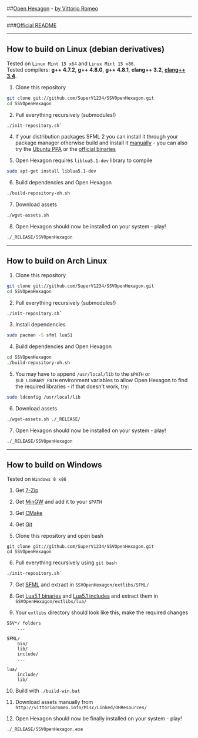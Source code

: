##[Open Hexagon](http://www.facebook.com/OpenHexagon) - [by Vittorio Romeo](http://vittorioromeo.info) 

---

###[Official README](http://vittorioromeo.info/Downloads/OpenHexagon/README.html)  

---

## How to build on Linux (debian derivatives)

Tested on `Linux Mint 15 x64` and `Linux Mint 15 x86`.  
Tested compilers: **g++ 4.7.2**, **g++ 4.8.0**, **g++ 4.8.1**, **clang++ 3.2**, [**clang++ 3.4**](http://llvm.org/apt/).

1. Clone this repository
```bash
git clone git://github.com/SuperV1234/SSVOpenHexagon.git
cd SSVOpenHexagon
```

2. Pull everything recursively (submodules!)
```bash
./init-repository.sh`
```

4. If your distribution packages SFML 2 you can install it through your package manager otherwise build and install it [manually](http://sfmlcoder.wordpress.com/2011/08/16/building-sfml-2-0-with-make-for-gcc/) - you can also try the [Ubuntu PPA](https://github.com/SFML/ubuntu-sfml/wiki) or the [official binaries](http://sfml-dev.org/download/sfml/2.0/)

5. Open Hexagon requires `liblua5.1-dev` library to compile
```bash
sudo apt-get install liblua5.1-dev
```
6. Build dependencies and Open Hexagon
```bash
./build-repository-oh.sh
```

7. Download assets
```bash
./wget-assets.sh
```

8. Open Hexagon should now be installed on your system - play!
```bash
./_RELEASE/SSVOpenHexagon
```

---

## How to build on Arch Linux

1. Clone this repository
```bash
git clone git://github.com/SuperV1234/SSVOpenHexagon.git
cd SSVOpenHexagon
```

2. Pull everything recursively (submodules!)
```bash
./init-repository.sh`
```

3. Install dependencies 
```bash
sudo pacman -S sfml lua51
```

4. Build dependencies and Open Hexagon
```bash
cd SSVOpenHexagon
./build-repository-oh.sh
```

5. You may have to append `/usr/local/lib` to the `$PATH` or `$LD_LIBRARY_PATH` environment variables to allow Open Hexagon to find the required libraries - if that doesn't work, try:
```bash
sudo ldconfig /usr/local/lib  
```

6. Download assets
```bash
./wget-assets.sh ./_RELEASE/
```

7. Open Hexagon should now be installed on your system - play!
```bash
./_RELEASE/SSVOpenHexagon
```

---

## How to build on Windows

Tested on `Windows 8 x86`

1. Get [7-Zip](http://downloads.sourceforge.net/sevenzip/7z920.exe)

2. Get [MinGW](http://sourceforge.net/projects/mingwbuilds/files/host-windows/releases/4.8.1/32-bit/threads-posix/dwarf/x32-4.8.1-release-posix-dwarf-rev2.7z/download) and add it to your `$PATH`

3. Get [CMake](http://www.cmake.org/files/v2.8/cmake-2.8.11.2-win32-x86.exe)

4. Get [Git](http://git-scm.com/download/win)

5. Clone this repository and open bash
```posh
git clone git://github.com/SuperV1234/SSVOpenHexagon.git
cd SSVOpenHexagon
```
6. Pull everything recursively using `git bash`
```bash
./init-repository.sh`
```

7. Get [SFML](http://sfml-dev.org/download/sfml/2.0/SFML-2.0-windows-gcc-4.7-mingw-32bits.zip) and extract in `SSVOpenHexagon/extlibs/SFML/`

8. Get [Lua5.1 binaries](http://sourceforge.net/projects/luabinaries/files/5.1.4/Executables/lua5_1_4_Win32_bin.zip/download) and [Lua5.1 includes](http://sourceforge.net/projects/luabinaries/files/5.1.4/Executables/lua5_1_4_Win32_bin.zip/download) and extract them in `SSVOpenHexagon/extlibs/lua/`

9. Your `extlibs` directory should look like this, make the required changes
```
SSV*/ folders
	...

SFML/
	bin/
	lib/
	include/
	...

lua/
	include/
	lib/
```

10. Build with `./build-win.bat`

11. Download assets manually from `http://vittorioromeo.info/Misc/Linked/OHResources/`

12. Open Hexagon should now be finally installed on your system - play!
```bash
./_RELEASE/SSVOpenHexagon.exe
```
